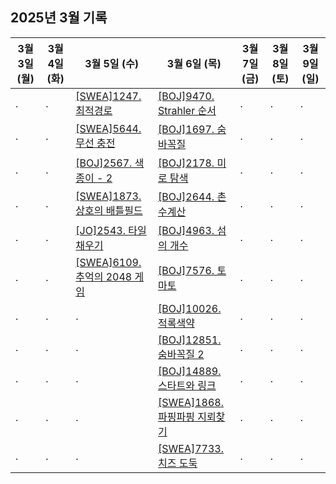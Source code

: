 ## 2025년 3월 기록

| 3월 3일 (월) | 3월 4일 (화) | 3월 5일 (수)                                                       | 3월 6일 (목)                                                       | 3월 7일 (금) | 3월 8일 (토) | 3월 9일 (일) |
| ------------ | ------------ | ------------------------------------------------------------------ | ------------------------------------------------------------------ | ------------ | ------------ | ------------ |
| .            | .            | [[SWEA]1247. 최적경로](/SWEA/1247.%20최적경로)                     | [[BOJ]9470. Strahler 순서](/BOJ/9470.%20Strahler%20순서)           | .            | .            | .            |
| .            | .            | [[SWEA]5644. 무선 충전](/SWEA/5644.%20무선%20충전)                 | [[BOJ]1697. 숨바꼭질](/BOJ/1697.%20숨바꼭질)                       | .            | .            | .            |
| .            | .            | [[BOJ]2567. 색종이 - 2](/BOJ/2567.%20색종이%20-%202)               | [[BOJ]2178. 미로 탐색](/BOJ/2178.%20미로%20탐색)                   | .            | .            | .            |
| .            | .            | [[SWEA]1873. 상호의 배틀필드](/SWEA/1873.%20상호의%20배틀필드)     | [[BOJ]2644. 촌수계산](/BOJ/2644.%20촌수계산)                       | .            | .            | .            |
| .            | .            | [[JO]2543. 타일 채우기](/JO/2543.%20타일%20채우기)                 | [[BOJ]4963. 섬의 개수](/BOJ/4963.%20섬의%20개수)                   | .            | .            | .            |
| .            | .            | [[SWEA]6109. 추억의 2048 게임](/SWEA/6109.%20추억의%202048%20게임) | [[BOJ]7576. 토마토](/BOJ/7576.%20토마토)                           | .            | .            | .            |
| .            | .            | .                                                                  | [[BOJ]10026. 적록색약](/BOJ/10026.%20적록색약)                     | .            | .            | .            |
| .            | .            | .                                                                  | [[BOJ]12851. 숨바꼭질 2](/BOJ/12851.%20숨바꼭질%202)               | .            | .            | .            |
| .            | .            | .                                                                  | [[BOJ]14889. 스타트와 링크](/BOJ/14889.%20스타트와%20링크)         | .            | .            | .            |
| .            | .            | .                                                                  | [[SWEA]1868. 파핑파핑 지뢰찾기](/SWEA/1868.%20파핑파핑%20지뢰찾기) | .            | .            | .            |
| .            | .            | .                                                                  | [[SWEA]7733. 치즈 도둑](/SWEA/7733.%20치즈%20도둑)                 | .            | .            | .            |
